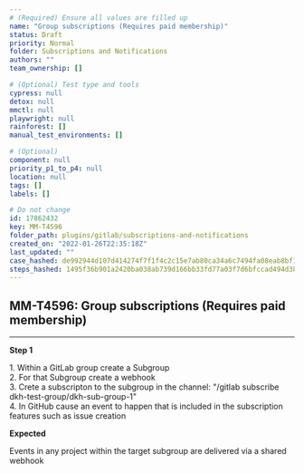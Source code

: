 ```yaml
---
# (Required) Ensure all values are filled up
name: "Group subscriptions (Requires paid membership)"
status: Draft
priority: Normal
folder: Subscriptions and Notifications
authors: ""
team_ownership: []

# (Optional) Test type and tools
cypress: null
detox: null
mmctl: null
playwright: null
rainforest: []
manual_test_environments: []

# (Optional)
component: null
priority_p1_to_p4: null
location: null
tags: []
labels: []

# Do not change
id: 17862432
key: MM-T4596
folder_path: plugins/gitlab/subscriptions-and-notifications
created_on: "2022-01-26T22:35:18Z"
last_updated: ""
case_hashed: de992944d107d414274f7f1f4c2c15e7ab80ca34a6c7494fa08eab8bf102c0b50d01a1aa98bf61c04a677894296856b0
steps_hashed: 1495f36b901a2420ba038ab739d166bb33fd77a03f7d6bfccad494d38351461cc0ea1e673e6f4474715fc6abbc5d200c
---
```


## MM-T4596: Group subscriptions (Requires paid membership)

---

**Step 1**

1\. Within a GitLab group create a Subgroup\
2\. For that Subgroup create a webhook\
3\. Crete a subscripton to the subgroup in the channel: "/gitlab subscribe dkh-test-group/dkh-sub-group-1"\
4\. In GitHub cause an event to happen that is included in the subscription features such as issue creation

**Expected**

Events in any project within the target subgroup are delivered via a shared webhook
